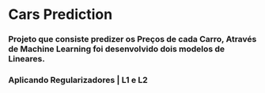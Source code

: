 # Cars Prediction 
### Projeto que consiste predizer os Preços de cada Carro, Através de Machine Learning foi desenvolvido dois modelos de Lineares.
### Aplicando Regularizadores | L1 e L2 
